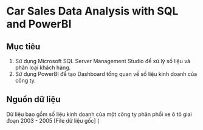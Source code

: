 # Car Sales Data Analysis with SQL and PowerBI

## Mục tiêu
1. Sử dụng Microsoft SQL Server Management Studio để xử lý số liệu và phân loại khách hàng.
2. Sử dụng PowerBI để tạo Dashboard tổng quan về số liệu kinh doanh của công ty.

## Nguồn dữ liệu
Dữ liệu bao gồm số liệu kinh doanh của một công ty phân phối xe ô tô giai đoạn 2003 - 2005
[File dữ liệu gốc] (
